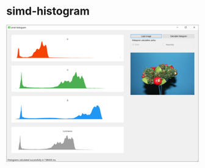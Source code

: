 # simd-histogram

![Application Screenshot](https://github.com/96wysocki/simd-histogram/blob/master/doc/screenshot.png)
